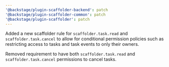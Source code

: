 ```yaml
---
'@backstage/plugin-scaffolder-backend': patch
'@backstage/plugin-scaffolder-common': patch
'@backstage/plugin-scaffolder': patch
---
```


Added a new scaffolder rule for `scaffolder.task.read` and `scaffolder.task.cancel` to allow for conditional permission policies such as restricting access to tasks and task events to only their owners.

Removed requirement to have both `scaffolder.task.read` and `scaffolder.task.cancel` permissions to cancel tasks.
